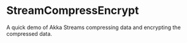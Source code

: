 # StreamCompressEncrypt

A quick demo of Akka Streams compressing data and encrypting the compressed data.
